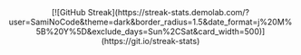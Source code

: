 
<div align="center">
[![GitHub Streak](https://streak-stats.demolab.com/?user=SamiNoCode&theme=dark&border_radius=1.5&date_format=j%20M%5B%20Y%5D&exclude_days=Sun%2CSat&card_width=500)](https://git.io/streak-stats)
</div>
